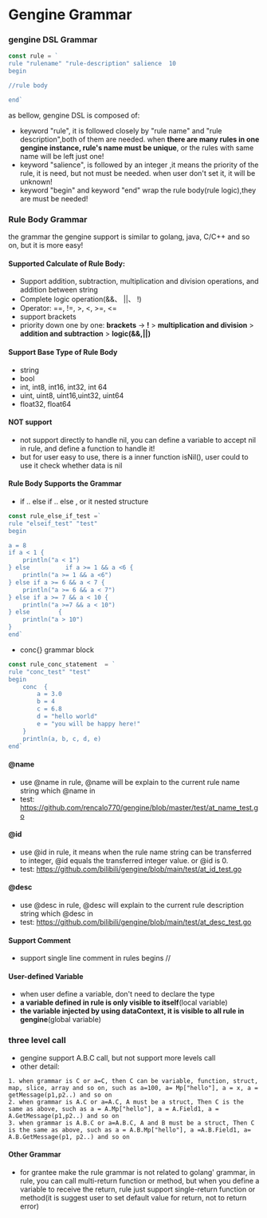 # Gengine Grammar

### gengine DSL Grammar
```go
const rule = `
rule "rulename" "rule-description" salience  10
begin

//rule body

end`
```
as bellow, gengine DSL is composed of:
- keyword "rule", it is followed closely by "rule name" and "rule description",both of them are needed. when ****there are many rules in one gengine instance, rule's name must be unique****, or the rules with same name will be left just one!
- keyword "salience", is followed by an integer ,it means the priority of the rule, it is need, but not must be needed. when user don't set it, it will be unknown!
- keyword "begin" and keyword "end" wrap the rule body(rule logic),they are must be needed!

### Rule Body Grammar

 the grammar the gengine support is similar to golang, java, C/C++ and so on, but it is more easy!
 
#### Supported Calculate of  Rule Body:
- Support addition, subtraction, multiplication and division operations, and addition between string
- Complete logic operation(&&、 ||、 !)
- Operator: ==, !=, \>, <,  \>=, <=
- support brackets 
- priority down one by one: **brackets** -> **!** > **multiplication and division** > **addition and subtraction** > **logic(&&,||)** 

#### Support Base Type of Rule Body
- string
- bool
- int, int8, int16, int32, int 64
- uint, uint8, uint16,uint32, uint64
- float32, float64

#### NOT support
- not support directly to handle nil, you can define a variable to accept nil in rule, and define a function to handle it! 
- but for user easy to use, there is a inner function isNil(), user could to use it check whether data is nil 

#### Rule Body Supports the Grammar 
- if .. else if .. else , or it nested structure

```go
const rule_else_if_test =`
rule "elseif_test" "test"
begin

a = 8
if a < 1 {
	println("a < 1")
} else          if a >= 1 && a <6 {
	println("a >= 1 && a <6")
} else if a >= 6 && a < 7 {
	println("a >= 6 && a < 7")
} else if a >= 7 && a < 10 {
	println("a >=7 && a < 10")
} else        {
	println("a > 10")
}
end`
```

- conc{} grammar block

```go
const rule_conc_statement  = `
rule "conc_test" "test" 
begin
	conc  { 
		a = 3.0
		b = 4
		c = 6.8
		d = "hello world"
        e = "you will be happy here!"
	}
	println(a, b, c, d, e)
end`
```


#### @name
- use @name in rule, @name will be explain to the current rule name string which @name in
- test: https://github.com/rencalo770/gengine/blob/master/test/at_name_test.go

#### @id
- use @id in rule, it means when the rule name string can be transferred to integer, @id equals the transferred integer value. or @id is 0. 
- test: https://github.com/bilibili/gengine/blob/main/test/at_id_test.go

#### @desc
- use @desc in rule, @desc will explain to the current rule description string which @desc in
- test: https://github.com/bilibili/gengine/blob/main/test/at_desc_test.go

#### Support Comment
- support single line comment in rules begins // 

#### User-defined Variable 
- when user define a variable, don't need to declare the type 
- ****a variable defined in rule is only visible to itself****(local variable)
- ****the variable injected by using dataContext, it is visible to all rule in gengine****(global variable)

### three level call
- gengine support A.B.C call, but not support more levels call
- other detail:

```
1. when grammar is C or a=C, then C can be variable, function, struct, map, slice, array and so on, such as a=100, a= Mp["hello"], a = x, a = getMessage(p1,p2..) and so on
2. when grammar is A.C or a=A.C, A must be a struct, Then C is the same as above, such as a = A.Mp["hello"], a = A.Field1, a = A.GetMessage(p1,p2..) and so on
3. when grammar is A.B.C or a=A.B.C, A and B must be a struct, Then C is the same as above, such as a = A.B.Mp["hello"], a =A.B.Field1, a= A.B.GetMessage(p1, p2..) and so on 
```

#### Other Grammar 

- for grantee make the rule grammar is not related to golang' grammar, in rule, you can call multi-return function or method, but when you define a variable to receive the return, rule just support single-return function or method(it is suggest user to set default value for return, not to return error)


